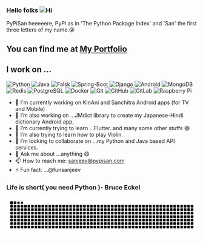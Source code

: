 ### Hello folks <img src='https://qpluspicture.oss-cn-beijing.aliyuncs.com/6LjjQA/Hi.gif' alt='Hi' width="24"/>

PyPiSan heeeeere, PyPi as in 'The Python Package Index' and 'San' the first three letters of my name.😜

You can find me at [My Portfolio](https://www.pypisan.com)
----------------------------------------------------------------------------------------------------------------------------------------------------------
## I work on ...
![Python](https://img.shields.io/badge/-Python-black?style=flat-square&logo=Python)
![Java](https://img.shields.io/badge/-java-E34A86?style=flat-square&logo=java)
![Falsk](https://img.shields.io/badge/-Flask-black?style=flat-square&logo=flask)
![Spring-Boot](https://img.shields.io/badge/-Spring_Boot-black?style=flat-square&logo=springboot)
![Django](https://img.shields.io/badge/-Django-black?style=flat-square&logo=django)
![Android](https://img.shields.io/badge/-Android-black?style=flat-square&logo=android)
![MongoDB](https://img.shields.io/badge/-MongoDB-black?style=flat-square&logo=mongodb)
![Redis](https://img.shields.io/badge/-Redis-black?style=flat-square&logo=Redis)
![PostgreSQL](https://img.shields.io/badge/-PostgreSQL-336791?style=flat-square&logo=postgresql)
![Docker](https://img.shields.io/badge/-Docker-black?style=flat-square&logo=docker)
![Git](https://img.shields.io/badge/-Git-black?style=flat-square&logo=git)
![GitHub](https://img.shields.io/badge/-GitHub-181717?style=flat-square&logo=github)
![GitLab](https://img.shields.io/badge/-GitLab-FCA121?style=flat-square&logo=gitlab)
![Raspberry Pi](https://img.shields.io/badge/-Raspberry%20Pi-C51A4A?style=flat-square&logo=Raspberry-Pi)

- 🔭 I'm currently working on KinAni and Sanchitra Android apps (for TV and Mobile)
- 🔭 I’m also working on ...JMdict library to create my Japanese-Hindi dictionary Android app, 
- 🌱 I’m currently trying to learn ...Flutter..and many some other stuffs 😄
- 🎻 I’m also trying to learn how to play Violin.
- 👯 I’m looking to collaborate on ...my Python and Java based API services.
- 💬 Ask me about ...anything 😄
- 📫 How to reach me: sanjeev@pypisan.com
- ⚡ Fun fact: ...@funsanjeev


###  Life is short( you need Python )- Bruce Eckel

<picture>
  <source media="(prefers-color-scheme: dark)" srcset="[github-snake-dark.svg](https://raw.githubusercontent.com/PyPiSan/PyPisan/output/github-contribution-grid-snake-dark.svg)" />
  <source media="(prefers-color-scheme: light)" srcset="[github-snake.svg](https://raw.githubusercontent.com/PyPisan/PyPisan/output/github-contribution-grid-snake.svg)" />
  <img alt="github-snake" src="https://raw.githubusercontent.com/PyPisan/PyPisan/output/github-contribution-grid-snake.svg" />
</picture>
